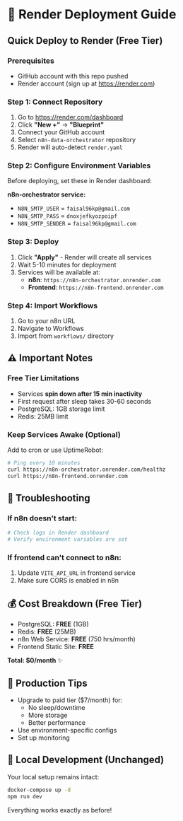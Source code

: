 # 🚀 Render Deployment Guide

## Quick Deploy to Render (Free Tier)

### Prerequisites
- GitHub account with this repo pushed
- Render account (sign up at https://render.com)

### Step 1: Connect Repository
1. Go to https://render.com/dashboard
2. Click **"New +"** → **"Blueprint"**
3. Connect your GitHub account
4. Select `n8n-data-orchestrator` repository
5. Render will auto-detect `render.yaml`

### Step 2: Configure Environment Variables
Before deploying, set these in Render dashboard:

**n8n-orchestrator service:**
- `N8N_SMTP_USER` = `faisal96kp@gmail.com`
- `N8N_SMTP_PASS` = `dnoxjefkyozpoipf`
- `N8N_SMTP_SENDER` = `faisal96kp@gmail.com`

### Step 3: Deploy
1. Click **"Apply"** - Render will create all services
2. Wait 5-10 minutes for deployment
3. Services will be available at:
   - **n8n**: `https://n8n-orchestrator.onrender.com`
   - **Frontend**: `https://n8n-frontend.onrender.com`

### Step 4: Import Workflows
1. Go to your n8n URL
2. Navigate to Workflows
3. Import from `workflows/` directory

## ⚠️ Important Notes

### Free Tier Limitations
- Services **spin down after 15 min inactivity**
- First request after sleep takes 30-60 seconds
- PostgreSQL: 1GB storage limit
- Redis: 25MB limit

### Keep Services Awake (Optional)
Add to cron or use UptimeRobot:
```bash
# Ping every 10 minutes
curl https://n8n-orchestrator.onrender.com/healthz
curl https://n8n-frontend.onrender.com
```

## 🔧 Troubleshooting

### If n8n doesn't start:
```bash
# Check logs in Render dashboard
# Verify environment variables are set
```

### If frontend can't connect to n8n:
1. Update `VITE_API_URL` in frontend service
2. Make sure CORS is enabled in n8n

## 💰 Cost Breakdown (Free Tier)
- PostgreSQL: **FREE** (1GB)
- Redis: **FREE** (25MB)
- n8n Web Service: **FREE** (750 hrs/month)
- Frontend Static Site: **FREE**

**Total: $0/month** ✨

## 🎯 Production Tips
- Upgrade to paid tier ($7/month) for:
  - No sleep/downtime
  - More storage
  - Better performance
- Use environment-specific configs
- Set up monitoring

## 🔄 Local Development (Unchanged)
Your local setup remains intact:
```bash
docker-compose up -d
npm run dev
```

Everything works exactly as before!
